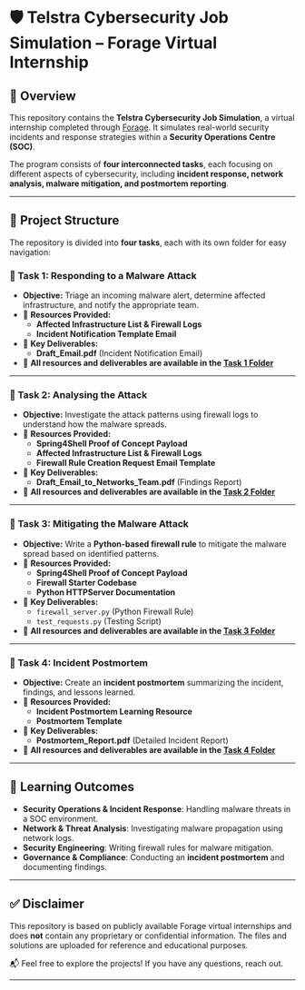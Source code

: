 # 🛡 Telstra Cybersecurity Job Simulation – Forage Virtual Internship 

## 📌 Overview

This repository contains the **Telstra Cybersecurity Job Simulation**, a virtual internship completed through [Forage](https://www.theforage.com/simulations/telstra/cybersecurity-cyyo). It simulates real-world security incidents and response strategies within a **Security Operations Centre (SOC)**. 

The program consists of **four interconnected tasks**, each focusing on different aspects of cybersecurity, including **incident response, network analysis, malware mitigation, and postmortem reporting**.

---

## 📂 Project Structure

The repository is divided into **four tasks**, each with its own folder for easy navigation:

### **🔹 Task 1: Responding to a Malware Attack**
- **Objective:** Triage an incoming malware alert, determine affected infrastructure, and notify the appropriate team.
- 📂 **Resources Provided:**
  - **Affected Infrastructure List & Firewall Logs**
  - **Incident Notification Template Email**
- 📄 **Key Deliverables:**
  - **Draft_Email.pdf** (Incident Notification Email)
- 📁 **All resources and deliverables are available in the [Task 1 Folder](https://github.com/sumitgiri87/Incident-Response-Telstra/tree/main/Task-1_Responding-to-Malware-Attack)**  


---

### **🔹 Task 2: Analysing the Attack**
- **Objective:** Investigate the attack patterns using firewall logs to understand how the malware spreads.
- 📂 **Resources Provided:**
  - **Spring4Shell Proof of Concept Payload**
  - **Affected Infrastructure List & Firewall Logs**
  - **Firewall Rule Creation Request Email Template**
- 📄 **Key Deliverables:**
  - **Draft_Email_to_Networks_Team.pdf** (Findings Report)
- 📁 **All resources and deliverables are available in the [Task 2 Folder](https://github.com/sumitgiri87/Incident-Response-Telstra/tree/main/Task-2_Analysing-the-Attack)**  


---

### **🔹 Task 3: Mitigating the Malware Attack**
- **Objective:** Write a **Python-based firewall rule** to mitigate the malware spread based on identified patterns.
- 📂 **Resources Provided:**
  - **Spring4Shell Proof of Concept Payload**
  - **Firewall Starter Codebase**
  - **Python HTTPServer Documentation**
- 📄 **Key Deliverables:**  
  - `firewall_server.py` (Python Firewall Rule)  
  - `test_requests.py` (Testing Script)  
- 📁 **All resources and deliverables are available in the [Task 3 Folder](https://github.com/sumitgiri87/Incident-Response-Telstra/tree/main/Task-3_Mitigate-the-Malware)**  


---

### **🔹 Task 4: Incident Postmortem**
- **Objective:** Create an **incident postmortem** summarizing the incident, findings, and lessons learned.
- 📂 **Resources Provided:**
  - **Incident Postmortem Learning Resource** 
  - **Postmortem Template** 
- 📄 **Key Deliverables:**  
  - **Postmortem_Report.pdf** (Detailed Incident Report)  
- 📁 **All resources and deliverables are available in the [Task 4 Folder](https://github.com/sumitgiri87/Incident-Response-Telstra/tree/main/Task-4_Incident-Postmortem)**  


---

## 🎯 Learning Outcomes

- **Security Operations & Incident Response**: Handling malware threats in a SOC environment.  
- **Network & Threat Analysis**: Investigating malware propagation using network logs.  
- **Security Engineering**: Writing firewall rules for malware mitigation.  
- **Governance & Compliance**: Conducting an **incident postmortem** and documenting findings.  

---

## ✅ Disclaimer

This repository is based on publicly available Forage virtual internships and does **not** contain any proprietary or confidential information. The files and solutions are uploaded for reference and educational purposes.

📬 Feel free to explore the projects! If you have any questions, reach out.  

---
